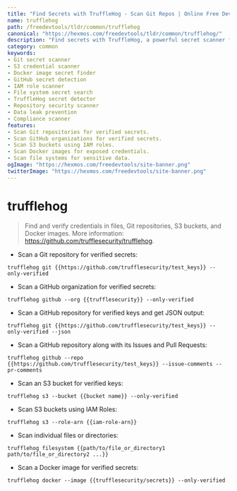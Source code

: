 ```yaml
---
title: "Find Secrets with TruffleHog - Scan Git Repos | Online Free DevTools by Hexmos"
name: trufflehog
path: /freedevtools/tldr/common/trufflehog
canonical: "https://hexmos.com/freedevtools/tldr/common/trufflehog/"
description: "Find secrets with TruffleHog, a powerful secret scanner for code repositories. Identify exposed credentials and sensitive data. Free online tool, no registration required."
category: common
keywords:
- Git secret scanner
- S3 credential scanner
- Docker image secret finder
- GitHub secret detection
- IAM role scanner
- File system secret search
- TruffleHog secret detector
- Repository security scanner
- Data leak prevention
- Compliance scanner
features:
- Scan Git repositories for verified secrets.
- Scan GitHub organizations for verified secrets.
- Scan S3 buckets using IAM roles.
- Scan Docker images for exposed credentials.
- Scan file systems for sensitive data.
ogImage: "https://hexmos.com/freedevtools/site-banner.png"
twitterImage: "https://hexmos.com/freedevtools/site-banner.png"
---
```


# trufflehog

> Find and verify credentials in files, Git repositories, S3 buckets, and Docker images.
> More information: <https://github.com/trufflesecurity/trufflehog>.

- Scan a Git repository for verified secrets:

`trufflehog git {{https://github.com/trufflesecurity/test_keys}} --only-verified`

- Scan a GitHub organization for verified secrets:

`trufflehog github --org {{trufflesecurity}} --only-verified`

- Scan a GitHub repository for verified keys and get JSON output:

`trufflehog git {{https://github.com/trufflesecurity/test_keys}} --only-verified --json`

- Scan a GitHub repository along with its Issues and Pull Requests:

`trufflehog github --repo {{https://github.com/trufflesecurity/test_keys}} --issue-comments --pr-comments`

- Scan an S3 bucket for verified keys:

`trufflehog s3 --bucket {{bucket name}} --only-verified`

- Scan S3 buckets using IAM Roles:

`trufflehog s3 --role-arn {{iam-role-arn}}`

- Scan individual files or directories:

`trufflehog filesystem {{path/to/file_or_directory1 path/to/file_or_directory2 ...}}`

- Scan a Docker image for verified secrets:

`trufflehog docker --image {{trufflesecurity/secrets}} --only-verified`
